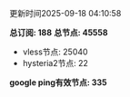 更新时间2025-09-18 04:10:58

**总订阅: 188**
**总节点: 45558**
- vless节点: 25040
- hysteria2节点: 22

**google ping有效节点: 335**
